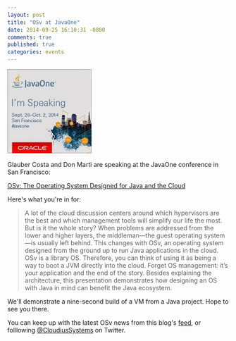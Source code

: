 ```yaml
---
layout: post
title: "OSv at JavaOne"
date: 2014-09-25 16:10:31 -0800
comments: true
published: true
categories: events
---
```


![speaking at JavaOne](/images/speaking-at-javaone.jpg)

Glauber Costa and Don Marti are speaking at the JavaOne conference in San Francisco: 

[OSv: The Operating System Designed for Java and the Cloud](https://oracleus.activeevents.com/2014/connect/sessionDetail.ww?SESSION_ID=4120)

Here's what you're in for:

> A lot of the cloud discussion centers around which hypervisors are the best and which management tools will simplify our life the most. But is it the whole story? When problems are addressed from the lower and higher layers, the middleman—the guest operating system—is usually left behind. This changes with OSv, an operating system designed from the ground up to run Java applications in the cloud. OSv is a library OS. Therefore, you can think of using it as being a way to boot a JVM directly into the cloud. Forget OS management: it’s your application and the end of the story. Besides explaining the architecture, this presentation demonstrates how designing an OS with Java in mind can benefit the Java ecosystem.

We'll demonstrate a nine-second build of a VM from a Java project.  Hope to see you there.

You can keep up with the latest OSv news from this blog's [feed](http://osv.io/blog/atom.xml), or folllowing [@CloudiusSystems](https://twitter.com/CloudiusSystems) on Twitter.

